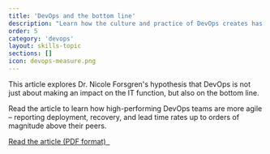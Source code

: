 ```yaml
---
title: 'DevOps and the bottom line'
description: "Learn how the culture and practice of DevOps creates has shown a measurable link between IT investment and organizational performance."
order: 5
category: 'devops'
layout: skills-topic
sections: []
icon: devops-measure.png
---
```

This article explores Dr. Nicole Forsgren's hypothesis that DevOps is not just about making an impact on the IT function, but also on the bottom line.

Read the article to learn how high-performing DevOps teams are more agile &ndash; reporting deployment, recovery, and lead time rates up to orders of magnitude above their peers.

<a class='accent-button radius' href='/assets/pdf/forsgren_article.pdf'>Read the article (PDF format)&nbsp;&nbsp;<i class='fa fa-file-pdf-o'></i></a>
